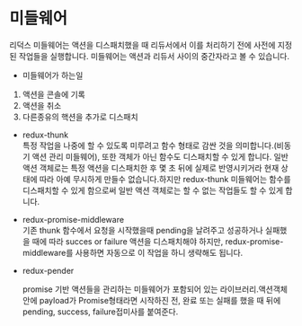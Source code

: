 # 미들웨어  
리덕스 미들웨어는 액션을 디스패치했을 때 리듀서에서 이를 처리하기 전에 사전에 지정된 작업들을 실행합니다. 미들웨어는 액션과 리듀서 사이의 중간자라고 볼 수 있습니다.  

* 미들웨어가 하는일
 1. 액션을 콘솔에 기록
 2. 액션을 취소
 3. 다른종유의 핵션을 추가로 디스패치


* redux-thunk  
 특정 작업을 나중에 할 수 있도록 미루려고 함수 형태로 감싼 것을 의미합니다.(비동기 액션 관리 미들웨어), 또한 객체가 아닌 함수도 디스패치할 수 있게 합니다. 일반 액션 객체로는 특정 액션을 디스패치한 후 몇 초 뒤에 실제로 반영시키거라 현재 상태에 따라 아예 무시하게 만들수 없습니다.하지만 redux-thunk 미들웨어는 함수를 디스패치할 수 있게 함으로써 일반 액션 객체로는 할 수 없는 작업들도 할 수 있게 합니다.

* redux-promise-middleware  
  기존 thunk 함수에서 요청을 시작했을때 pending을 날려주고 성공하거나 실패했을 때에 따라 succes or failure 액션을 디스패치해야 하지만, redux-promise-middleware를 사용하면 자동으로 이 작업을 하니 생략해도 됩니다.

* redux-pender  

  promise 기반 액션들을 관리하는 미들웨어가 포함되어 있는 라이브러리.액션객체안에 payload가 Promise형태라면 시작하진 전, 완료 또는 실패를 했을 때 뒤에 pending, success, failure접미사를 붙여준다.
